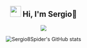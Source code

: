 <div align="center">
  
  <h2 align="center">  <img src = "https://raw.githubusercontent.com/MartinHeinz/MartinHeinz/master/wave.gif" width = 30px> Hi, I'm Sergio🎺</h2>
  
  <p align="center">
    <a href="#">
      <img src="https://skillicons.dev/icons?i=php,py,java,js,mysql,css,git,bootstrap,react,vscode,linux,postman,github" />
    </a>
  </p> 
 
  ![Sergio8Spider's GitHub stats](https://github-readme-stats.vercel.app/api?username=Sergio8spider&show_icons=true&theme=vue-dark&cache_seconds=1800)
  
</div>
